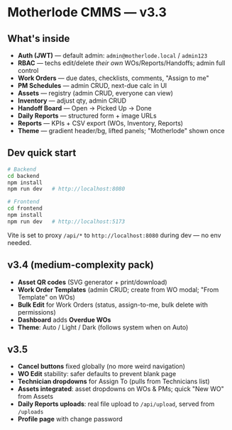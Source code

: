 # Motherlode CMMS — v3.3

## What's inside
- **Auth (JWT)** — default admin: `admin@motherlode.local` / `admin123`
- **RBAC** — techs edit/delete *their own* WOs/Reports/Handoffs; admin full control
- **Work Orders** — due dates, checklists, comments, "Assign to me"
- **PM Schedules** — admin CRUD, next-due calc in UI
- **Assets** — registry (admin CRUD, everyone can view)
- **Inventory** — adjust qty, admin CRUD
- **Handoff Board** — Open → Picked Up → Done
- **Daily Reports** — structured form + image URLs
- **Reports** — KPIs + CSV export (WOs, Inventory, Reports)
- **Theme** — gradient header/bg, lifted panels; "Motherlode" shown once

## Dev quick start
```bash
# Backend
cd backend
npm install
npm run dev   # http://localhost:8080

# Frontend
cd frontend
npm install
npm run dev   # http://localhost:5173
```
Vite is set to proxy `/api/*` to `http://localhost:8080` during dev — no env needed.

## v3.4 (medium-complexity pack)
- **Asset QR codes** (SVG generator + print/download)
- **Work Order Templates** (admin CRUD; create from WO modal; "From Template" on WOs)
- **Bulk Edit** for Work Orders (status, assign-to-me, bulk delete with permissions)
- **Dashboard** adds **Overdue WOs**
- **Theme**: Auto / Light / Dark (follows system when on Auto)


## v3.5
- **Cancel buttons** fixed globally (no more weird navigation)
- **WO Edit** stability: safer defaults to prevent blank page
- **Technician dropdowns** for Assign To (pulls from Technicians list)
- **Assets integrated**: asset dropdowns on WOs & PMs; quick "New WO" from Assets
- **Daily Reports uploads**: real file upload to `/api/upload`, served from `/uploads`
- **Profile page** with change password
